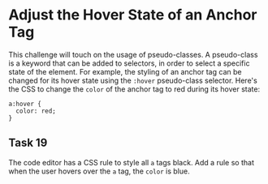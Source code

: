 # Adjust the Hover State of an Anchor Tag
This challenge will touch on the usage of pseudo-classes. A pseudo-class is a keyword that can be added to selectors, in order to select a specific state of the element.
For example, the styling of an anchor tag can be changed for its hover state using the `:hover` pseudo-class selector. Here's the CSS to change the `color` of the anchor tag to red during its hover state:
```
a:hover {
  color: red;
}
```
## Task 19
The code editor has a CSS rule to style all `a` tags black. Add a rule so that when the user hovers over the `a` tag, the `color` is blue.

